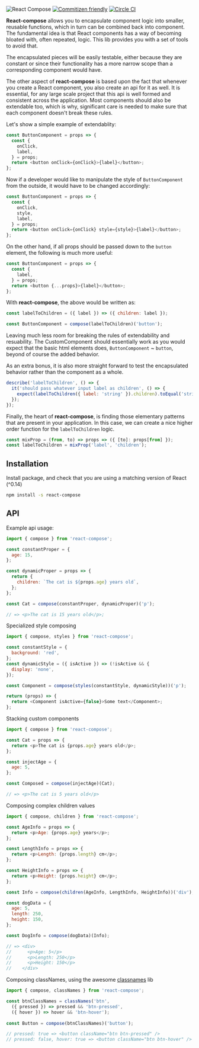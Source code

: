 ![React Compose](https://s3.amazonaws.com/f.cl.ly/items/1y000n0q2a2n0L2Y243S/react-compose-logo@2x.png)
[![Commitizen friendly](https://img.shields.io/badge/commitizen-friendly-brightgreen.svg)](http://commitizen.github.io/cz-cli/)
[![Circle CI](https://circleci.com/gh/UniversalAvenue/react-compose/tree/master.svg?style=svg)](https://circleci.com/gh/UniversalAvenue/react-compose/tree/master)

**React-compose** allows you to encapsulate component logic into smaller,
reusable functions, which in turn can be combined back into component. The
fundamental idea is that React components has a way of becoming bloated with,
often repeated, logic. This lib provides you with a set of tools to avoid that.

The encapsulated pieces will be easily testable, either because they are
constant or since their functionality has a more narrow scope than a
corresponding component would have. 

The other aspect of **react-compose** is based upon the fact that whenever you
create a React component, you also create an api for it as well. It is
essential, for any large scale project that this api is well formed and consistent
across the application. Most components should also be extendable too, which is
why, significant care is needed to make sure that each component doesn't break
these rules.

Let's show a simple example of extendablity:

```javascript
const ButtonComponent = props => {
  const {
    onClick,
    label,
  } = props;
  return <button onClick={onClick}>{label}</button>;
};
```

Now if a developer would like to manipulate the style of `ButtonComponent` from
the outside, it would have to be changed accordingly:

```javascript
const ButtonComponent = props => {
  const {
    onClick,
    style,
    label,
  } = props;
  return <button onClick={onClick} style={style}>{label}</button>;
};
```

On the other hand, if all props should be passed down to the `button` element,
the following is much more useful:

```javascript
const ButtonComponent = props => {
  const {
    label,
  } = props;
  return <button {...props}>{label}</button>;
};
```
With **react-compose**, the above would be written as:

```javascript
const labelToChildren = ({ label }) => ({ children: label });

const ButtonComponent = compose(labelToChildren)('button');
```
Leaving much less room for breaking the rules of extendability and resuability.
The CustomComponent should essentially work as you would expect that the basic
html elements does, `ButtonComponent` ~ `button`, beyond of course the added
behavior. 

As an extra bonus, it is also more straight forward to test the encapsulated
behavior rather than the component as a whole.

```javascript
describe('labelToChildren', () => {
  it('should pass whatever input label as children', () => {
    expect(labelToChildren({ label: 'string' }).children).toEqual('string');
  });
});
```

Finally, the heart of **react-compose**, is finding those elementary patterns
that are present in your application. In this case, we can create a nice higher
order function for the `labelToChildren` logic.

```javascript
const mixProp = (from, to) => props => ({ [to]: props[from] });
const labelToChildren = mixProp('label', 'children');
```

## Installation

Install package, and check that you are using a matching version of React (^0.14)

```bash
npm install -s react-compose
```

## API

Example api usage:

```javascript
import { compose } from 'react-compose';

const constantProper = {
  age: 15,
};

const dynamicProper = props => {
  return {
    children: `The cat is ${props.age} years old`,
  };
};

const Cat = compose(constantProper, dynamicProper)('p');

// => <p>The cat is 15 years old</p>;
```

Specialized style composing

```javascript
import { compose, styles } from 'react-compose';

const constantStyle = {
  background: 'red',
};
const dynamicStyle = ({ isActive }) => (!isActive && {
  display: 'none',
});

const Component = compose(styles(constantStyle, dynamicStyle))('p');

return (props) => {
  return <Component isActive={false}>Some text</Component>;
};
```

Stacking custom components

```javascript
import { compose } from 'react-compose';

const Cat = props => {
  return <p>The cat is {props.age} years old</p>;
};

const injectAge = {
  age: 5,
};

const Composed = compose(injectAge)(Cat);

// => <p>The cat is 5 years old</p>
```

Composing complex children values

```javascript
import { compose, children } from 'react-compose';

const AgeInfo = props => {
  return <p>Age: {props.age} years</p>;
};

const LengthInfo = props => {
  return <p>Length: {props.length} cm</p>;
};

const HeightInfo = props => {
  return <p>Height: {props.height} cm</p>;
};

const Info = compose(children(AgeInfo, LengthInfo, HeightInfo))('div');

const dogData = {
  age: 5,
  length: 250,
  height: 150,
};

const DogInfo = compose(dogData)(Info);

// => <div>
//      <p>Age: 5</p>
//      <p>Length: 250</p>
//      <p>Height: 150</p>
//    </div>
```

Composing classNames, using the awesome [classnames](https://github.com/JedWatson/classnames) lib

```javascript
import { compose, classNames } from 'react-compose';

const btnClassNames = classNames('btn',
  ({ pressed }) => pressed && 'btn-pressed',
  ({ hover }) => hover && 'btn-hover');
 
const Button = compose(btnClassNames)('button');

// pressed: true => <button className="btn btn-pressed" />
// pressed: false, hover: true => <button className="btn btn-hover" />
```
